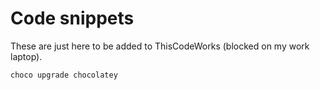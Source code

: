 # Code snippets

These are just here to be added to ThisCodeWorks (blocked on my work laptop).

```bash
choco upgrade chocolatey
```
